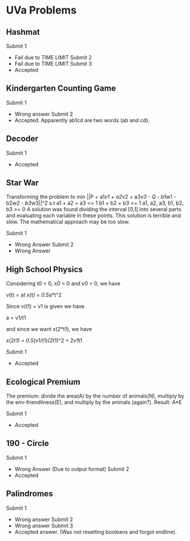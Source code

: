 UVa Problems
============
 
Hashmat
-------
Submit 1
- Fail due to TIME LIMIT
Submit 2
- Fail due to TIME LIMIT
Submit 3
- Accepted
 
 
Kindergarten Counting Game
---------------------------
Submit 1
- Wrong answer
Submit 2
- Accepted. Apparently ab1cd are two words (ab and cd).
 
 
Decoder
---------------------------
Submit 1
- Accepted
 
 
Star War
--------
Transforming the problem to
min ||P + a1*v1 + a2*v2 + a3*v3 - Q - b1*w1 - b2*w2 - b3*w3||^2
s.t a1 + a2 + a3 <= 1
    b1 + b2 + b3 <= 1
    a1, a2, a3, b1, b2, b3 >= 0
A solution was found dividing the interval [0,1] into several parts
and evaluating each variable in these points.
This solution is terrible and slow.
The mathematical approach may be too slow.

Submit 1
- Wrong Answer
Submit 2
- Wrong Answer
 
 
High School Physics
---------------------------
Considering t0 = 0, x0 = 0 and v0 = 0, we have

v(t) = a*t
x(t) = 0.5*a*t^2

Since v(t1) = v1 is given we have

a = v1/t1

and since we want x(2*t1), we have

x(2*t1) = 0.5*(v1/t1)*(2*t1)^2 = 2*v1*t1

Submit 1
- Accepted
 
 
Ecological Premium
---------------------------
The premium: divide the area(A) by the number of animals(N),
multiply by the env-friendliness(E), and multiply by the
animals (again?).
Result: A*E

Submit 1
- Accepted
 
 
190 - Circle
---------------------------
Submit 1
- Wrong Answer (Due to output format)
Submit 2
- Accepted
 
 
Palindromes
---------------------------
Submit 1
- Wrong answer
Submit 2
- Wrong answer
Submit 3
- Accepted answer. (Was not resetting booleans and forgot endline).
 
 
